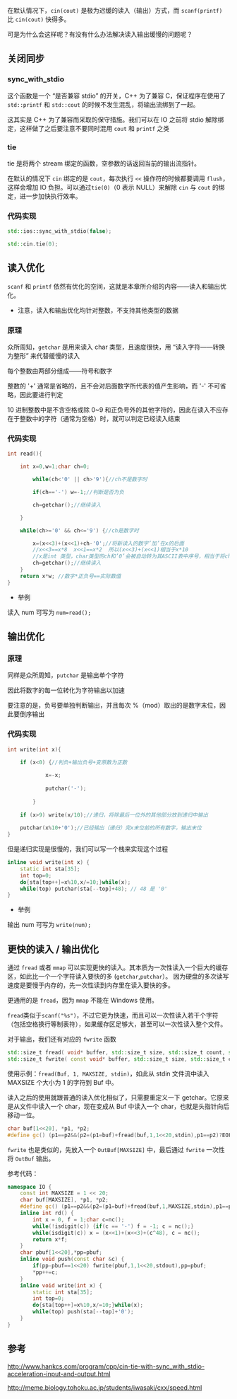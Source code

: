 在默认情况下，`cin(cout)` 是极为迟缓的读入（输出）方式，而 `scanf(printf)` 比 `cin(cout)` 快得多。

可是为什么会这样呢？有没有什么办法解决读入输出缓慢的问题呢？

## 关闭同步

### sync_with_stdio

这个函数是一个 “是否兼容 stdio” 的开关，C++ 为了兼容 C，保证程序在使用了 `std::printf` 和 `std::cout` 的时候不发生混乱，将输出流绑到了一起。

这其实是 C++ 为了兼容而采取的保守措施。我们可以在 IO 之前将 stdio 解除绑定，这样做了之后要注意不要同时混用 `cout` 和 `printf` 之类

### tie

tie 是将两个 stream 绑定的函数，空参数的话返回当前的输出流指针。

在默认的情况下 `cin` 绑定的是 `cout`，每次执行 `<<` 操作符的时候都要调用 `flush`，这样会增加 IO 负担。可以通过`tie(0)`（0 表示 NULL）来解除 `cin` 与 `cout` 的绑定，进一步加快执行效率。

### 代码实现

```cpp
std::ios::sync_with_stdio(false);

std::cin.tie(0);
```

## 读入优化

`scanf` 和 `printf` 依然有优化的空间，这就是本章所介绍的内容——读入和输出优化。

- 注意，读入和输出优化均针对整数，不支持其他类型的数据

### 原理

众所周知，`getchar` 是用来读入 char 类型，且速度很快，用 “读入字符——转换为整形” 来代替缓慢的读入

每个整数由两部分组成——符号和数字

整数的 '+' 通常是省略的，且不会对后面数字所代表的值产生影响，而 '-' 不可省略，因此要进行判定

10 进制整数中是不含空格或除 0~9 和正负号外的其他字符的，因此在读入不应存在于整数中的字符（通常为空格）时，就可以判定已经读入结束

### 代码实现

```cpp
int read(){

	int x=0,w=1;char ch=0;

    	while(ch<'0' || ch>'9'){//ch不是数字时

		if(ch=='-') w=-1;//判断是否为负

		ch=getchar();//继续读入

	}

	while(ch>='0' && ch<='9') {//ch是数字时

		x=(x<<3)+(x<<1)+ch-'0';//将新读入的数字’加’在x的后面
		//x<<3==x*8  x<<1==x*2  所以(x<<3)+(x<<1)相当于x*10
		//x是int 类型，char类型的ch和’0’会被自动转为其ASCII表中序号，相当于将ch转化为对应数字
		ch=getchar();//继续读入
	}
	return x*w; //数字*正负号==实际数值
}
```

- 举例 

读入 num 可写为 `num=read();`

## 输出优化

### 原理

同样是众所周知，`putchar` 是输出单个字符

因此将数字的每一位转化为字符输出以加速

要注意的是，负号要单独判断输出，并且每次 %（mod）取出的是数字末位，因此要倒序输出

### 代码实现

```cpp
int write(int x){

	if (x<0) {//判负+输出负号+变原数为正数
	
    		x=-x;
		
        	putchar('-');
		
    	}
	
	if (x>9) write(x/10);//递归，将除最后一位外的其他部分放到递归中输出
	
	putchar(x%10+'0');//已经输出（递归）完x末位前的所有数字，输出末位
}
```

但是递归实现是很慢的，我们可以写一个栈来实现这个过程

```cpp
inline void write(int x) {
	static int sta[35];
	int top=0;
	do{sta[top++]=x%10,x/=10;}while(x);
	while(top) putchar(sta[--top]+48); // 48 是 '0' 
}
```

- 举例

输出 num 可写为 `write(num);`

## 更快的读入 / 输出优化

通过 `fread` 或者 `mmap` 可以实现更快的读入。其本质为一次性读入一个巨大的缓存区，如此比一个一个字符读入要快的多 (`getchar`,`putchar`）。 因为硬盘的多次读写速度是要慢于内存的，先一次性读到内存里在读入要快的多。

更通用的是 `fread`，因为 `mmap` 不能在 Windows 使用。

`fread`类似于`scanf("%s")`，不过它更为快速，而且可以一次性读入若干个字符（包括空格换行等制表符），如果缓存区足够大，甚至可以一次性读入整个文件。

对于输出，我们还有对应的 `fwrite` 函数

```cpp
std::size_t fread( void* buffer, std::size_t size, std::size_t count, std::FILE* stream );
std::size_t fwrite( const void* buffer, std::size_t size, std::size_t count, std::FILE* stream );
```

使用示例：`fread(Buf, 1, MAXSIZE, stdin)`，如此从 stdin 文件流中读入 MAXSIZE 个大小为 1 的字符到 Buf 中。

读入之后的使用就跟普通的读入优化相似了，只需要重定义一下 getchar。它原来是从文件中读入一个 char，现在变成从 Buf 中读入一个 char，也就是头指针向后移动一位。

```cpp
char buf[1<<20], *p1, *p2;
#define gc() (p1==p2&&(p2=(p1=buf)+fread(buf,1,1<<20,stdin),p1==p2)?EOF:*p1++)
```

`fwrite` 也是类似的，先放入一个 `OutBuf[MAXSIZE]` 中，最后通过 `fwrite` 一次性将 `OutBuf` 输出。

参考代码：

```cpp
namespace IO {
	const int MAXSIZE = 1 << 20;
	char buf[MAXSIZE], *p1, *p2;
	#define gc() (p1==p2&&(p2=(p1=buf)+fread(buf,1,MAXSIZE,stdin),p1==p2)?EOF:*p1++)
	inline int rd() {
		int x = 0, f = 1;char c=nc();
		while(!isdigit(c)) {if(c == '-') f = -1; c = nc();}
		while(isdigit(c)) x = (x<<1)+(x<<3)+(c^48), c = nc();
		return x*f;
	}
	char pbuf[1<<20],*pp=pbuf;
	inline void push(const char &c) {
		if(pp-pbuf==1<<20) fwrite(pbuf,1,1<<20,stdout),pp=pbuf;
		*pp++=c;
	}
	inline void write(int x) {
		static int sta[35];
		int top=0;
		do{sta[top++]=x%10,x/=10;}while(x);
		while(top) push(sta[--top]+'0');
	}
}
```

## 参考

<http://www.hankcs.com/program/cpp/cin-tie-with-sync_with_stdio-acceleration-input-and-output.html>

<http://meme.biology.tohoku.ac.jp/students/iwasaki/cxx/speed.html>
